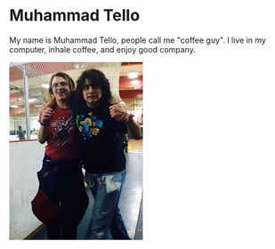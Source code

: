 Muhammad Tello
=====

My name is Muhammad Tello, people call me "coffee guy". I live in my computer, inhale coffee, and enjoy good company.

![](./photos/photo.JPG "left: Me, right:$$##$$ Nasim")
